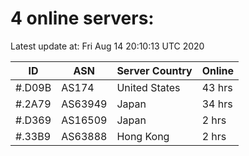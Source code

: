 # 4 online servers:

Latest update at: Fri Aug 14 20:10:13 UTC 2020

| ID | ASN | Server Country | Online |
| -- | --- | -------------- | ------ |
| #.D09B | AS174 | United States | 43 hrs |
| #.2A79 | AS63949 | Japan | 34 hrs |
| #.D369 | AS16509 | Japan | 2 hrs |
| #.33B9 | AS63888 | Hong Kong | 2 hrs |

